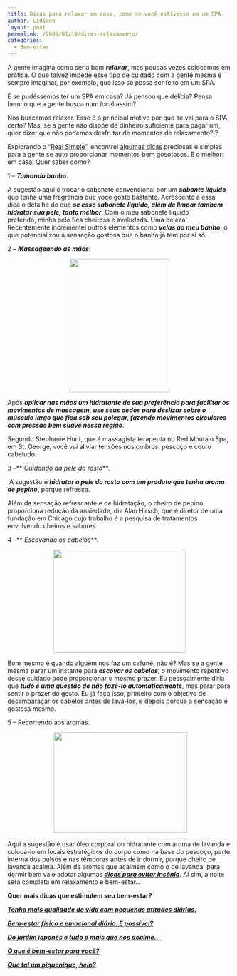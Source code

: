 ```yaml
---
title: Dicas para relaxar em casa, como se você estivesse em um SPA.
author: Lidiane
layout: post
permalink: /2009/01/19/dicas-relaxamento/
categories:
  - Bem-estar
---
```

A gente imagina como seria bom **_relaxar_**, mas poucas vezes colocamos em prática. O que talvez impede esse tipo de cuidado com a gente mesma é sempre imaginar, por exemplo, que isso só possa ser feito em um SPA.

E se pudéssemos ter um SPA em casa? Já pensou que delícia? Pensa bem: o que a gente busca num local assim?

Nós buscamos relaxar. Esse é o principal motivo por que se vai para o SPA, certo? Mas, se a gente não dispõe de dinheiro suficiente para pagar um, quer dizer que não podemos desfrutar de momentos de relaxamento?!?

Explorando o “<a href="http://www.realsimple.com/realsimple/homepage/flash/0,23022,,00.shtml?origref=http://www.realsimple.com/realsimple/homepage/flash/0,23022,,00.shtml?origref=http://www.realsimple.com/realsimple/package/0,21861,1168444-1850351-2,00.html" target="_blank" rel="noopener noreferrer">Real Simple</a>”, encontrei <a href="http://www.realsimple.com/realsimple/package/0,21861,1168444-1850351-1,00.html" target="_blank" rel="noopener noreferrer">algumas dicas</a> preciosas e simples para a gente se auto proporcionar momentos bem gosotosos. E o melhor: em casa! Quer saber como?

1 – **_Tomando banho_**.

A sugestão aqui é trocar o sabonete convencional por um **_sabonte líquido_** que tenha uma fragrância que você goste bastante. Acrescento a essa dica o detalhe de que **_se esse sabonete líquido, além de limpar também hidratar sua pele, tanto melhor_**. Com o meu sabonete líquido preferido, minha pele fica cheirosa e aveludada. Uma beleza!  Recentemente incrementei outros elementos como **_velas ao meu banho_**, o que potencializou a sensação gostosa que o banho já tem por si só.

2 – **_Massageando as mãos._**

<p style="text-align: center;">
  <a href="https://www.trololodemulher.com.br/2010/07/maos-femininas.jpg"><img class="size-medium wp-image-4918 aligncenter" title="mãos femininas" src="https://www.trololodemulher.com.br/2010/07/maos-femininas-224x300.jpg" alt="" width="224" height="300" /></a>
</p>

Após **_aplicar nas mãos um hidratante de sua preferência para facilitar os movimentos de massagem_**, **_use seus dedos para deslizar sobre o músculo largo que fica sob seu polegar, fazendo movimentos circulares com pressão bem suave nessa região_**.

Segundo Stephanie Hunt, que é massagista terapeuta no Red Moutain Spa, em St. George, você vai aliviar tensões nos ombros, pescoço e couro cabeludo.

3 –** _Cuidando da pele do rosto_**.

 A sugestão é **_hidratar a pele do rosto com um produto que tenha aroma de pepino_**, porque refresca.

Além da sensação refrescante e de hidratação, o cheiro de pepino proporciona redução da ansiedade, diz Alan Hirsch, que é diretor de uma fundação em Chicago cujo trabalho é a pesquisa de tratamentos envolvendo cheiros e sabores.

4 –** _Escovando os cabelos_**.

<p style="text-align: center;">
  <a href="https://www.trololodemulher.com.br/2010/07/cabelos.jpg"><img class="size-full wp-image-4919 aligncenter" title="cabelos" src="https://www.trololodemulher.com.br/2010/07/cabelos.jpg" alt="" width="298" height="232" /></a>
</p>

Bom mesmo é quando alguém nos faz um cafuné, não é? Mas se a gente mesma parar um instante para **_escovar os cabelos_**, o movimento repetitivo desse cuidado pode proporcionar o mesmo prazer. Eu pessoalmente diria que **_tudo é uma questão de não fazê-lo automaticamente_**, mas parar para sentir o prazer do gesto. Eu já faço isso, primeiro com o objetivo de desembaraçar os cabelos antes de lavá-los, e depois porque a sensação é gostosa mesmo.

5 – Recorrendo aos aromas.

<p style="text-align: center;">
   <a href="https://www.trololodemulher.com.br/2010/07/lavanda.jpg"><img class="size-medium wp-image-4920 aligncenter" title="lavanda" src="https://www.trololodemulher.com.br/2010/07/lavanda-300x225.jpg" alt="" width="300" height="225" /></a>
</p>

Aqui a sugestão é usar óleo corporal ou hidratante com aroma de lavanda e colocá-lo em locais estratégicos do corpo como na base do pescoço, parte interna dos pulsos e nas têmporas antes de ir dormir, porque cheiro de lavanda acalma. Além de aromas que acalmem como o de lavanda, para dormir bem vale adotar algumas **_<a href="http://www.trololodemulher.com.br/2009/01/29/1-2-3-4-5-carneirinhos-6-dicas-e-durma-bem/" target="_self">dicas para evitar insônia</a>_**. Aí sim, a noite será completa em relaxamento e bem-estar&#8230;

**Quer mais dicas que estimulem seu bem-estar?**

**_<a href="http://www.trololodemulher.com.br/2010/03/12/tenha-mais-qualidade-de-vida-com-pequenas-atitudes-diarias%e2%80%a6/" target="_self">Tenha mais qualidade de vida com pequenas atitudes diárias.</a>_**

**_<a href="http://www.trololodemulher.com.br/2009/07/15/bem-estar-fsico-e-emocional-dirio-possvel/" target="_self">Bem-estar físico e emocional diário. É possível?</a>_**

**_<a href="http://www.trololodemulher.com.br/2009/05/22/do-jardim-japons-e-tudo-o-mais-que-nos-acalme/" target="_self">Do jardim japonês e tudo o mais que nos acalme&#8230; </a>_**

**_<a href="http://www.trololodemulher.com.br/2009/02/25/o-que-bem-estar-para-voc/" target="_self">O que é bem-estar para você?</a>_**

**_<a href="http://www.trololodemulher.com.br/2009/02/01/piquenique/" target="_self">Que tal um piquenique, hein?</a>_**